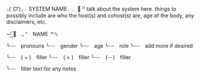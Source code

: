 ⸜(*ˊᗜˋ*)⸝ SYSTEM NAME . . . 🌻 ꜝꜝ
talk about the system here. things to possibly include are who the host(s) and cohost(s) are, age of the body, any disclaimers, etc.


—︭︦ 🌻 ₊ ⁺ NAME °﹆

╰┈┈ pronouns
╰┈┈ gender
╰┈┈ age
╰┈┈ role
╰┈┈ add more if desired

╰┈┈ ( + ) filler
╰┈┈ ( = ) filler
╰┈┈ ( – ) filler

╰┈┈ filler text for any notes
